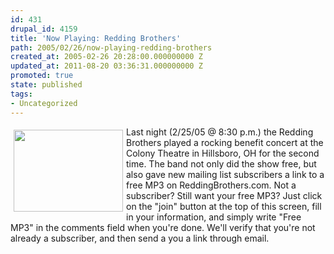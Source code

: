 ```yaml
---
id: 431
drupal_id: 4159
title: 'Now Playing: Redding Brothers'
path: 2005/02/26/now-playing-redding-brothers
created_at: 2005-02-26 20:28:00.000000000 Z
updated_at: 2011-08-20 03:36:31.000000000 Z
promoted: true
state: published
tags:
- Uncategorized
---
```

<a href="http://www.reddingbrothers.com/photos/"><img src="http://www.reddingbrothers.com/photos/OH%20red2.jpg" hspace="5" vspace="5" align="left" width="175" height="131"></a>Last night (2/25/05 @ 8:30 p.m.) the Redding Brothers played a rocking benefit concert at the Colony Theatre in Hillsboro, OH for the second time. The band not only did the show free, but also gave new mailing list subscribers a link to a free MP3 on ReddingBrothers.com. Not a subscriber? Still want your free MP3? Just click on the "join" button at the top of this screen, fill in your information, and simply write "Free MP3" in the comments field when you're done. We'll verify that you're not already a subscriber, and then send a you a link through email.
